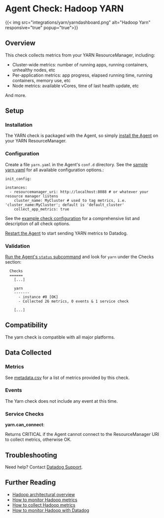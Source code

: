 # Agent Check: Hadoop YARN
{{< img src="integrations/yarn/yarndashboard.png" alt="Hadoop Yarn" responsive="true" popup="true">}}
## Overview

This check collects metrics from your YARN ResourceManager, including:

* Cluster-wide metrics: number of running apps, running containers, unhealthy nodes, etc
* Per-application metrics: app progress, elapsed running time, running containers, memory use, etc
* Node metrics: available vCores, time of last health update, etc

And more.
## Setup
### Installation

The YARN check is packaged with the Agent, so simply [install the Agent](https://app.datadoghq.com/account/settings#agent) on your YARN ResourceManager.


### Configuration

Create a file `yarn.yaml` in the Agent's `conf.d` directory. See the [sample yarn.yaml](https://github.com/DataDog/integrations-core/blob/master/yarn/conf.yaml.example) for all available configuration options.:

```
init_config:

instances:
  - resourcemanager_uri: http://localhost:8088 # or whatever your resource manager listens
    cluster_name: MyCluster # used to tag metrics, i.e. 'cluster_name:MyCluster'; default is 'default_cluster'
    collect_app_metrics: true
```

See the [example check configuration](https://github.com/DataDog/integrations-core/blob/master/yarn/conf.yaml.example) for a comprehensive list and description of all check options.

[Restart the Agent](https://docs.datadoghq.com/agent/faq/agent-commands/#start-stop-restart-the-agent) to start sending YARN metrics to Datadog.

### Validation

[Run the Agent's `status` subcommand](https://docs.datadoghq.com/agent/faq/agent-commands/#agent-status-and-information) and look for `yarn` under the Checks section:

```
  Checks
  ======
    [...]

    yarn
    -------
      - instance #0 [OK]
      - Collected 26 metrics, 0 events & 1 service check

    [...]
```

## Compatibility

The yarn check is compatible with all major platforms.

## Data Collected
### Metrics

See [metadata.csv](https://github.com/DataDog/integrations-core/blob/master/yarn/metadata.csv) for a list of metrics provided by this check.

### Events
The Yarn check does not include any event at this time.

### Service Checks
**yarn.can_connect**:

Returns CRITICAL if the Agent cannot connect to the ResourceManager URI to collect metrics, otherwise OK.

## Troubleshooting
Need help? Contact [Datadog Support](http://docs.datadoghq.com/help/).

## Further Reading

* [Hadoop architectural overview](https://www.datadoghq.com/blog/hadoop-architecture-overview/)
* [How to monitor Hadoop metrics](https://www.datadoghq.com/blog/monitor-hadoop-metrics/)
* [How to collect Hadoop metrics](https://www.datadoghq.com/blog/collecting-hadoop-metrics/)
* [How to monitor Hadoop with Datadog](https://www.datadoghq.com/blog/monitor-hadoop-metrics-datadog/)
